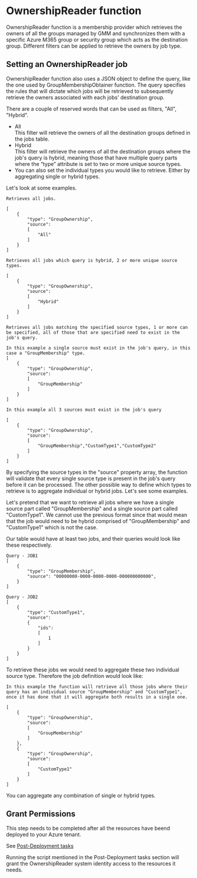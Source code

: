 # OwnershipReader function

OwnershipReader function is a membership provider which retrieves the owners of all the groups managed by GMM and synchronizes them with a specific Azure M365 group or security group which acts as the destination group. Different filters can be applied to retrieve the owners by job type.

## Setting an OwnershipReader job

OwnershipReader function also uses a JSON object to define the query, like the one used by GroupMembershipObtainer function. The query specifies the rules that will dictate which jobs will be retrieved to subsequently retrieve the owners associated with each jobs' destination group.

There are a couple of reserved words that can be used as filters, "All", "Hybrid".

- All  
This filter will retrieve the owners of all the destination groups defined in the jobs table.
- Hybrid  
This filter will retrieve the owners of all the destination groups where the job's query is hybrid, meaning those that have multiple query parts where the “type” attribute is set to two or more unique source types.  
- You can also set the individual types you would like to retrieve. Either by aggregating single or hybrid types.

Let's look at some examples.
```
Retrieves all jobs.

[
    {
        "type": "GroupOwnership",
        "source":
        [
            "All"
        ]
    }
]
```
```
Retrieves all jobs which query is hybrid, 2 or more unique source types.

[
    {
        "type": "GroupOwnership",
        "source":
        [
            "Hybrid"
        ]
    }
]
```
```
Retrieves all jobs matching the specified source types, 1 or more can be specified, all of those that are specified need to exist in the job's query.

In this example a single source must exist in the job's query, in this case a "GroupMembership" type.
[
    {
        "type": "GroupOwnership",
        "source":
        [
            "GroupMembership"
        ]
    }
]

In this example all 3 sources must exist in the job's query

[
    {
        "type": "GroupOwnership",
        "source":
        [
            "GroupMembership","CustomType1","CustomType2"
        ]
    }
]
```

By specifying the source types in the "source" property array, the function will validate that every single source type is present in the job's query before it can be processed.
The other possible way to define which types to retrieve is to aggregate individual or hybrid jobs. Let's see some examples.

Let's pretend that we want to retrieve all jobs where we have a single source part called "GroupMembership" and a single source part called "CustomType1". We cannot use the previous format since that would mean that the job would need to be hybrid comprised of "GroupMembership" and "CustomType1" which is not the case.

Our table would have at least two jobs, and their queries would look like these respectively.
```
Query - JOB1
[
    {
        "type": "GroupMembership",
        "source": "00000000-0000-0000-0000-000000000000",
    }
]

Query - JOB2
[
    {
        "type": "CustomType1",
        "source":
        {
            "ids":
            [
                1
            ]
        }
    }
]
```
To retrieve these jobs we would need to aggregate these two individual source type. Therefore the job definition would look like:
```
In this example the function will retrieve all those jobs where their query has an individual source "GroupMembership" and "CustomType1", once it has done that it will aggregate both results in a single one.

[
    {
        "type": "GroupOwnership",
        "source":
        [
            "GroupMembership"
        ]
    },
    {
        "type": "GroupOwnership",
        "source":
        [
            "CustomType1"
        ]
    }
]
```

You can aggregate any combination of single or hybrid types.

## Grant Permissions

This step needs to be completed after all the resources have beend deployed to your Azure tenant.

See [Post-Deployment tasks](../../../../../README.md#post-deployment-tasks)

Running the script mentioned in the Post-Deployment tasks section will grant the OwnershipReader system identity access to the resources it needs.


